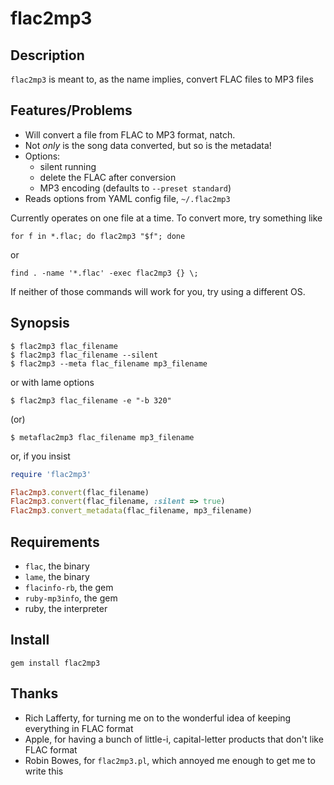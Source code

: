 # flac2mp3

## Description

`flac2mp3` is meant to, as the name implies, convert FLAC files to MP3 files

## Features/Problems

  * Will convert a file from FLAC to MP3 format, natch.
  * Not *only* is the song data converted, but so is the metadata!
  * Options:
    * silent running
    * delete the FLAC after conversion
    * MP3 encoding (defaults to `--preset standard`)
  * Reads options from YAML config file, `~/.flac2mp3`

Currently operates on one file at a time. To convert more, try something like

    for f in *.flac; do flac2mp3 "$f"; done

or

    find . -name '*.flac' -exec flac2mp3 {} \;

If neither of those commands will work for you, try using a different OS.

## Synopsis

    $ flac2mp3 flac_filename
    $ flac2mp3 flac_filename --silent
    $ flac2mp3 --meta flac_filename mp3_filename

or with lame options

    $ flac2mp3 flac_filename -e "-b 320"

(or)

    $ metaflac2mp3 flac_filename mp3_filename

or, if you insist

``` ruby
require 'flac2mp3'

Flac2mp3.convert(flac_filename)
Flac2mp3.convert(flac_filename, :silent => true)
Flac2mp3.convert_metadata(flac_filename, mp3_filename)
```

## Requirements

  * `flac`, the binary
  * `lame`, the binary
  * `flacinfo-rb`, the gem
  * `ruby-mp3info`, the gem
  * ruby, the interpreter

## Install

    gem install flac2mp3

## Thanks

  * Rich Lafferty, for turning me on to the wonderful idea of keeping everything in FLAC format
  * Apple, for having a bunch of little-i, capital-letter products that don't like FLAC format
  * Robin Bowes, for `flac2mp3.pl`, which annoyed me enough to get me to write this
